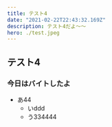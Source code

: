 ```yaml
---
title: テスト4
date: "2021-02-22T22:43:32.169Z"
description: テスト4だよ〜〜
hero: ./test.jpeg
---
```


## テスト4


### 今日はバイトしたよ

- あ44
    - いddd
    - う334444